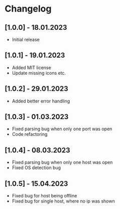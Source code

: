 # Changelog

## [1.0.0] - 18.01.2023

- Initial release

## [1.0.1] - 19.01.2023

- Added MIT license
- Update missing icons etc.

## [1.0.2] - 29.01.2023

- Added better error handling

## [1.0.3] - 01.03.2023

- Fixed parsing bug when only one port was open
- Code refactoring

## [1.0.4] - 08.03.2023

- Fixed parsing bug when only one host was open
- Fixed OS detection bug

## [1.0.5] - 15.04.2023

- Fixed bug for host being offline
- Fixed bug for single host, where no ip was shown